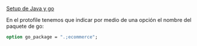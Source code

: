 [Setup de Java y go](../productInfo/readme.md)

En el protofile tenemos que indicar por medio de una opción el nombre del paquete de go:

```proto
option go_package = ".;ecommerce";
```